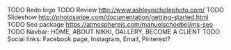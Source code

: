 TODO Redo logo
TODO Review http://www.ashleynicholephoto.com/
TODO Slideshow http://photoswipe.com/documentation/getting-started.html
TODO Seo package https://atmospherejs.com/manuelschoebel/ms-seo
TODO Navbar: HOME, ABOUT NIKKI, GALLERY, BECOME A CLIENT
TODO Social links: Facebook page, Instagram, Email, Pinterest?
